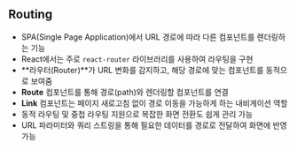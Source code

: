 ## Routing
- SPA(Single Page Application)에서 URL 경로에 따라 다른 컴포넌트를 렌더링하는 기능
- React에서는 주로 `react-router` 라이브러리를 사용하여 라우팅을 구현
- **라우터(Router)**가 URL 변화를 감지하고, 해당 경로에 맞는 컴포넌트를 동적으로 보여줌
- **Route** 컴포넌트를 통해 경로(path)와 렌더링할 컴포넌트를 연결
- **Link** 컴포넌트는 페이지 새로고침 없이 경로 이동을 가능하게 하는 내비게이션 역할
- 동적 라우팅 및 중첩 라우팅 지원으로 복잡한 화면 전환도 쉽게 관리 가능
- URL 파라미터와 쿼리 스트링을 통해 필요한 데이터를 경로로 전달하여 화면에 반영 가능

